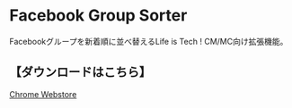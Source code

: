 # Facebook Group Sorter
Facebookグループを新着順に並べ替えるLife is Tech ! CM/MC向け拡張機能。

## 【ダウンロードはこちら】
[Chrome Webstore](https://chromewebstore.google.com/detail/facebook-group-sorter/abomafegiimpaggfkbjdofmpfdglooap)